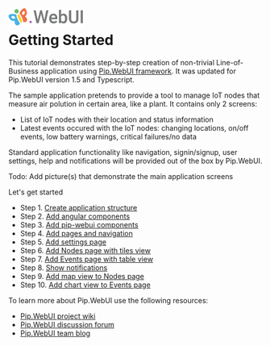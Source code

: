 # <img src="https://github.com/pip-webui/pip-webui/raw/master/doc/Logo.png" alt="Pip.WebUI Logo" style="max-width:30%"> <br/> Getting Started

This tutorial demonstrates step-by-step creation of non-trivial Line-of-Business application
using [Pip.WebUI framework](http://www.github.com/pip-webui/pip-webui). It was updated for Pip.WebUI version 1.5 and Typescript.

The sample application pretends to provide a tool to manage IoT nodes that measure air polution in certain area, like a plant.
It contains only 2 screens:
* List of IoT nodes with their location and status information
* Latest events occured with the IoT nodes: changing locations, on/off events, low battery warnings, critical failures/no data

Standard application functionality like navigation, signin/signup, user settings, help and notifications
will be provided out of the box by Pip.WebUI.

Todo: Add picture(s) that demonstrate the main application screens

Let's get started

- Step 1. [Create application structure](step1/)
- Step 2. [Add angular components](step2/)
- Step 3. [Add pip-webui components](step3/)
- Step 4. [Add pages and navigation](step4/)
- Step 5. [Add settings page](step5/)
- Step 6. [Add Nodes page with tiles view](step6/)
- Step 7. [Add Events page with table view](step7/)
- Step 8. [Show notifications](step8/)
- Step 9. [Add map view to Nodes page](step9/)
- Step 10. [Add chart view to Events page](step10/)
 
To learn more about Pip.WebUI use the following resources:
- [Pip.WebUI project wiki](https://github.com/pip-webui/pip-webui/wiki)
- [Pip.WebUI discussion forum](https://groups.google.com/forum/#!forum/pip-webui)
- [Pip.WebUI team blog](https://pip-webui.blogspot.com/)

